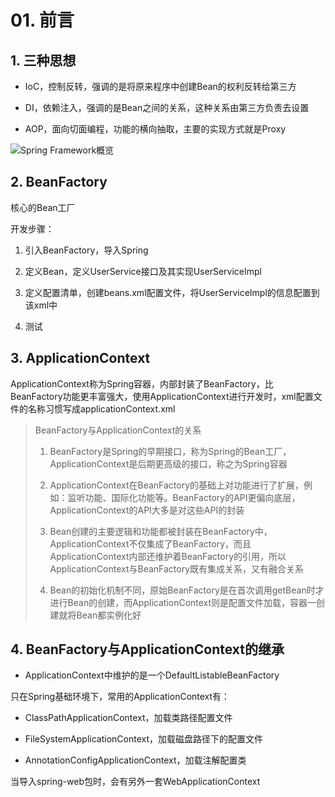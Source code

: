 # 01. 前言

## 1. 三种思想

- IoC，控制反转，强调的是将原来程序中创建Bean的权利反转给第三方

- DI，依赖注入，强调的是Bean之间的关系，这种关系由第三方负责去设置

- AOP，面向切面编程，功能的横向抽取，主要的实现方式就是Proxy

![Spring Framework概览](D:\notes\spring%20basic\imgs\spring%20framework概览.png)

## 2. BeanFactory

核心的Bean工厂

开发步骤：

1. 引入BeanFactory，导入Spring

2. 定义Bean，定义UserService接口及其实现UserServiceImpl

3. 定义配置清单，创建beans.xml配置文件，将UserServiceImpl的信息配置到该xml中

4. 测试

## 3. ApplicationContext

ApplicationContext称为Spring容器，内部封装了BeanFactory，比BeanFactory功能更丰富强大，使用ApplicationContext进行开发时，xml配置文件的名称习惯写成applicationContext.xml

> BeanFactory与ApplicationContext的关系
> 
> 1. BeanFactory是Spring的早期接口，称为Spring的Bean工厂，ApplicationContext是后期更高级的接口，称之为Spring容器
> 
> 2. ApplicationContext在BeanFactory的基础上对功能进行了扩展，例如：监听功能、国际化功能等。BeanFactory的API更偏向底层，ApplicationContext的API大多是对这些API的封装
> 
> 3. Bean创建的主要逻辑和功能都被封装在BeanFactory中，ApplicationContext不仅集成了BeanFactory，而且ApplicationContext内部还维护着BeanFactory的引用，所以ApplicationContext与BeanFactory既有集成关系，又有融合关系
> 
> 4. Bean的初始化机制不同，原始BeanFactory是在首次调用getBean时才进行Bean的创建，而ApplicationContext则是配置文件加载，容器一创建就将Bean都实例化好

## 4. BeanFactory与ApplicationContext的继承

- ApplicationContext中维护的是一个DefaultListableBeanFactory

只在Spring基础环境下，常用的ApplicationContext有：

- ClassPathApplicationContext，加载类路径配置文件

- FileSystemApplicationContext，加载磁盘路径下的配置文件

- AnnotationConfigApplicationContext，加载注解配置类

当导入spring-web包时，会有另外一套WebApplicationContext
